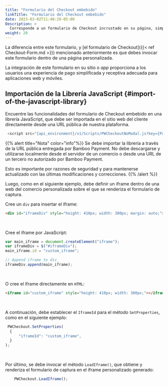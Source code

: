```yaml
---
title: "Formulario del Checkout embebido"
linkTitle: "Formulario del Checkout embebido"
date: 2023-03-02T11:40:29-05:00
Description: >
  Corresponde a un formulario de Checkout incrustado en su página, simplificando y asegurando la captura de datos sensibles para el procesamiento de pagos en línea.
weight: 20
---
```


La diferencia entre este formulario, y [el formulario de Checkout]({{< ref Checkout-Form.md >}}) mencionado anteriormente es que debes invocar este formulario dentro de una página personalizada.

La integración de este formulario en su sitio o _app_ proporciona a los usuarios una experiencia de pago simplificada y receptiva adecuada para aplicaciones web y móviles.


## Importación de la Librería JavaScript {#import-of-the-javascript-library} 
Encuentre las funcionalidades del formulario de Checkout embebido en una librería JavaScript, que debe ser importada en el sitio web del cliente directamente desde una URL pública de nuestra plataforma.

```javascript
 <script src="{api_environment}/v1/Scripts/PWCheckoutNoModal.js?key={PublicAccountKey}" type="text/javascript"></script>
```

{{% alert title="Nota" color="info"%}}
Se debe importar la librería a través de la URL pública entregada por Bamboo Payment. No debe descargarse y utilizarse localmente desde el servidor de un comercio o desde una URL de un tercero no autorizado por Bamboo Payment.

Esto es importante por razones de seguridad y para mantenerse actualizado con las últimas modificaciones y correcciones.
{{% /alert %}}

Luego, como en el siguiente ejemplo, debe definir un iframe dentro de una web del comercio personalizada sobre el que se renderiza el formulario de captura.

Cree un `div` para insertar el iframe:

```html
<div id="iframeDiv" style="height: 410px; width: 300px; margin: auto;"></div>
```
<br>

Cree el iframe por JavaScript:

```javascript
var main_iframe = document.createElement("iframe");
var iframeDiv = $("#iframeDiv");
main_iframe.id = "custom_iframe";

// Append iframe to div_
iframeDiv.append(main_iframe);
``` 
<br>

O cree el iframe directamente en `HTML`:

```html
<iframe id="custom_iframe" style="height: 410px; width: 300px;"></iframe>
```
<br>

A continuación, debe establecer el `IframeId` para el método `SetProperties`, como en el siguiente ejemplo:

```javascript
 PWCheckout.SetProperties(
  {
      "iframeId": "custom_iframe",
  }
);
```
<br>

Por último, se debe invocar el método `LoadIframe()`, que obtiene y renderiza el formulario de captura en el iframe personalizado generado:

```javascript
    PWCheckout.LoadIframe();
```
<br>

<!--In the last section of this document, we bring you an example of an HTML page with a sample of Embedded capture form invoke.-->